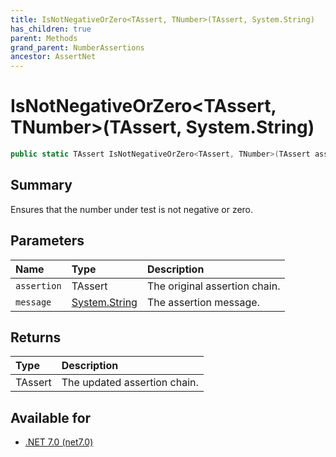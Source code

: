```yaml
---
title: IsNotNegativeOrZero<TAssert, TNumber>(TAssert, System.String)
has_children: true
parent: Methods
grand_parent: NumberAssertions
ancestor: AssertNet
---
```

# IsNotNegativeOrZero&lt;TAssert, TNumber&gt;(TAssert, System.String)

```csharp
public static TAssert IsNotNegativeOrZero<TAssert, TNumber>(TAssert assertion, System.String message);
```

## Summary
Ensures that the number under test is not negative or zero.

## Parameters
|Name|Type|Description|
|:-|:-|:-|
|`assertion`|TAssert|The original assertion chain.|
|`message`|[System.String](https://learn.microsoft.com/en-us/dotnet/api/system.string)|The assertion message.|

## Returns
|Type|Description|
|:-|:-|
|TAssert|The updated assertion chain.|

## Available for
- [.NET 7.0 (net7.0)](https://versionsof.net/core/7.0/)
